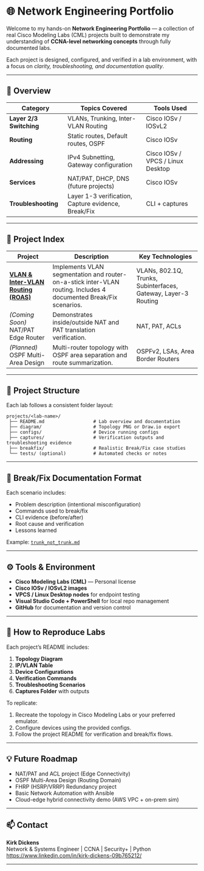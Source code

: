 # 🌐 Network Engineering Portfolio

Welcome to my hands-on **Network Engineering Portfolio** — a collection of real Cisco Modeling Labs (CML) projects built to demonstrate my understanding of **CCNA-level networking concepts** through fully documented labs.

Each project is designed, configured, and verified in a lab environment, with a focus on *clarity, troubleshooting, and documentation quality*.

---

## 📘 Overview

| Category | Topics Covered | Tools Used |
|-----------|----------------|-------------|
| **Layer 2/3 Switching** | VLANs, Trunking, Inter-VLAN Routing | Cisco IOSv / IOSvL2 |
| **Routing** | Static routes, Default routes, OSPF | Cisco IOSv |
| **Addressing** | IPv4 Subnetting, Gateway configuration | Cisco IOSv / VPCS / Linux Desktop |
| **Services** | NAT/PAT, DHCP, DNS (future projects) | Cisco IOSv |
| **Troubleshooting** | Layer 1-3 verification, Capture evidence, Break/Fix | CLI + captures |

---

## 🧩 Project Index

| Project | Description | Key Technologies |
|----------|--------------|------------------|
| [**VLAN & Inter-VLAN Routing (ROAS)**](projects/vlan-intervlan-routing/README.md) | Implements VLAN segmentation and router-on-a-stick inter-VLAN routing. Includes 4 documented Break/Fix scenarios. | VLANs, 802.1Q, Trunks, Subinterfaces, Gateway, Layer-3 Routing |
| *(Coming Soon)* NAT/PAT Edge Router | Demonstrates inside/outside NAT and PAT translation verification. | NAT, PAT, ACLs |
| *(Planned)* OSPF Multi-Area Design | Multi-router topology with OSPF area separation and route summarization. | OSPFv2, LSAs, Area Border Routers |

---

## 🧱 Project Structure

Each lab follows a consistent folder layout:

```
projects/<lab-name>/
 ├── README.md                  # Lab overview and documentation
 ├── diagram/                   # Topology PNG or Draw.io export
 ├── configs/                   # Device running configs
 ├── captures/                  # Verification outputs and troubleshooting evidence
 ├── breakfix/                  # Realistic Break/Fix case studies
 └── tests/ (optional)          # Automated checks or notes
```

---

## 🧠 Break/Fix Documentation Format

Each scenario includes:
- Problem description (intentional misconfiguration)
- Commands used to break/fix
- CLI evidence (before/after)
- Root cause and verification
- Lessons learned

Example: [`trunk_not_trunk.md`](projects/vlan-intervlan-routing/breakfix/trunk_not_trunk.md)

---

## ⚙️ Tools & Environment

- **Cisco Modeling Labs (CML)** — Personal license  
- **Cisco IOSv / IOSvL2 images**  
- **VPCS / Linux Desktop nodes** for endpoint testing  
- **Visual Studio Code + PowerShell** for local repo management  
- **GitHub** for documentation and version control

---

## 🧾 How to Reproduce Labs

Each project’s README includes:
1. **Topology Diagram**
2. **IP/VLAN Table**
3. **Device Configurations**
4. **Verification Commands**
5. **Troubleshooting Scenarios**
6. **Captures Folder** with outputs

To replicate:
1. Recreate the topology in Cisco Modeling Labs or your preferred emulator.
2. Configure devices using the provided configs.
3. Follow the project README for verification and break/fix flows.

---

## 💡 Future Roadmap

- NAT/PAT and ACL project (Edge Connectivity)
- OSPF Multi-Area Design (Routing Domain)
- FHRP (HSRP/VRRP) Redundancy project
- Basic Network Automation with Ansible
- Cloud-edge hybrid connectivity demo (AWS VPC + on-prem sim)

---

## 📫 Contact

**Kirk Dickens**  
Network & Systems Engineer | CCNA | Security+ | Python  
https://www.linkedin.com/in/kirk-dickens-09b765212/


---